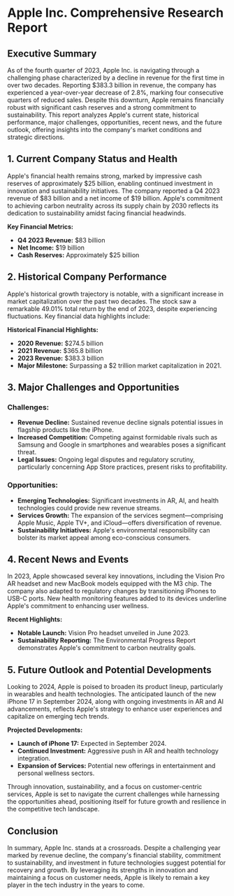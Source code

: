 # Apple Inc. Comprehensive Research Report

## Executive Summary

As of the fourth quarter of 2023, Apple Inc. is navigating through a challenging phase characterized by a decline in revenue for the first time in over two decades. Reporting $383.3 billion in revenue, the company has experienced a year-over-year decrease of 2.8%, marking four consecutive quarters of reduced sales. Despite this downturn, Apple remains financially robust with significant cash reserves and a strong commitment to sustainability. This report analyzes Apple's current state, historical performance, major challenges, opportunities, recent news, and the future outlook, offering insights into the company's market conditions and strategic directions.

## 1. Current Company Status and Health

Apple's financial health remains strong, marked by impressive cash reserves of approximately $25 billion, enabling continued investment in innovation and sustainability initiatives. The company reported a Q4 2023 revenue of $83 billion and a net income of $19 billion. Apple's commitment to achieving carbon neutrality across its supply chain by 2030 reflects its dedication to sustainability amidst facing financial headwinds.

**Key Financial Metrics:**
- **Q4 2023 Revenue:** $83 billion
- **Net Income:** $19 billion
- **Cash Reserves:** Approximately $25 billion

## 2. Historical Company Performance

Apple's historical growth trajectory is notable, with a significant increase in market capitalization over the past two decades. The stock saw a remarkable 49.01% total return by the end of 2023, despite experiencing fluctuations. Key financial data highlights include:

**Historical Financial Highlights:**
- **2020 Revenue:** $274.5 billion
- **2021 Revenue:** $365.8 billion
- **2023 Revenue:** $383.3 billion
- **Major Milestone:** Surpassing a $2 trillion market capitalization in 2021.

## 3. Major Challenges and Opportunities

### Challenges:
- **Revenue Decline:** Sustained revenue decline signals potential issues in flagship products like the iPhone.
- **Increased Competition:** Competing against formidable rivals such as Samsung and Google in smartphones and wearables poses a significant threat.
- **Legal Issues:** Ongoing legal disputes and regulatory scrutiny, particularly concerning App Store practices, present risks to profitability.

### Opportunities:
- **Emerging Technologies:** Significant investments in AR, AI, and health technologies could provide new revenue streams.
- **Services Growth:** The expansion of the services segment—comprising Apple Music, Apple TV+, and iCloud—offers diversification of revenue.
- **Sustainability Initiatives:** Apple's environmental responsibility can bolster its market appeal among eco-conscious consumers.

## 4. Recent News and Events

In 2023, Apple showcased several key innovations, including the Vision Pro AR headset and new MacBook models equipped with the M3 chip. The company also adapted to regulatory changes by transitioning iPhones to USB-C ports. New health monitoring features added to its devices underline Apple's commitment to enhancing user wellness.

**Recent Highlights:**
- **Notable Launch:** Vision Pro headset unveiled in June 2023.
- **Sustainability Reporting:** The Environmental Progress Report demonstrates Apple's commitment to carbon neutrality goals.

## 5. Future Outlook and Potential Developments

Looking to 2024, Apple is poised to broaden its product lineup, particularly in wearables and health technologies. The anticipated launch of the new iPhone 17 in September 2024, along with ongoing investments in AR and AI advancements, reflects Apple's strategy to enhance user experiences and capitalize on emerging tech trends.

**Projected Developments:**
- **Launch of iPhone 17:** Expected in September 2024.
- **Continued Investment:** Aggressive push in AR and health technology integration.
- **Expansion of Services:** Potential new offerings in entertainment and personal wellness sectors.

Through innovation, sustainability, and a focus on customer-centric services, Apple is set to navigate the current challenges while harnessing the opportunities ahead, positioning itself for future growth and resilience in the competitive tech landscape.

## Conclusion

In summary, Apple Inc. stands at a crossroads. Despite a challenging year marked by revenue decline, the company's financial stability, commitment to sustainability, and investment in future technologies suggest potential for recovery and growth. By leveraging its strengths in innovation and maintaining a focus on customer needs, Apple is likely to remain a key player in the tech industry in the years to come.